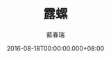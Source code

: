 ---
issue: 186
title: 露螺
author: 藍春瑞
date: 2016-08-18T00:00:00.000+08:00
topic: 生活
difficulty: 2
wikidata: Q98095558
wikidata_link: https://www.wikidata.org/wiki/Q98095558
---